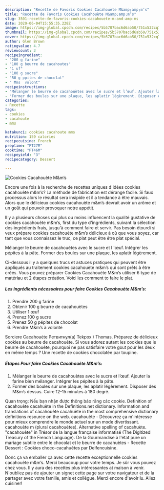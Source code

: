 ```yaml
---
description: "Recette de Favoris Cookies Cacahouète M&amp;amp;m’s"
title: "Recette de Favoris Cookies Cacahouète M&amp;amp;m’s"
slug: 3501-recette-de-favoris-cookies-cacahouete-m-and-amp-ms
date: 2020-06-04T15:55:35.228Z
image: https://img-global.cpcdn.com/recipes/5b5707bac6d6ab50/751x532cq70/cookies-cacahouete-mms-photo-principale-de-la-recette.jpg
thumbnail: https://img-global.cpcdn.com/recipes/5b5707bac6d6ab50/751x532cq70/cookies-cacahouete-mms-photo-principale-de-la-recette.jpg
cover: https://img-global.cpcdn.com/recipes/5b5707bac6d6ab50/751x532cq70/cookies-cacahouete-mms-photo-principale-de-la-recette.jpg
author: Glen Brown
ratingvalue: 4.7
reviewcount: 3
recipeingredient:
- "200 g farine"
- "100 g beurre de cacahoutes"
- "1 uf"
- "100 g sucre"
- "50 g ppites de chocolat"
- " Mms  volont"
recipeinstructions:
- "Mélanger le beurre de cacahouètes avec le sucre et l’œuf. Ajouter la farine bien mélanger. Intégrer les pépites à la pâte."
- "Former des boules sur une plaque, les aplatir légèrement. Disposer des M&amp;m’s dessus. Cuire 12-15 minutes à 180 degré."
categories:
- Recette
tags:
- cookies
- cacahoute
- mms

katakunci: cookies cacahoute mms 
nutrition: 159 calories
recipecuisine: French
preptime: "PT27M"
cooktime: "PT46M"
recipeyield: "3"
recipecategory: Dessert

---
```



![Cookies Cacahouète M&amp;m’s](https://img-global.cpcdn.com/recipes/5b5707bac6d6ab50/751x532cq70/cookies-cacahouete-mms-photo-principale-de-la-recette.jpg)

Encore une fois à la recherche de recettes uniques d'idées cookies cacahouète m&amp;m’s? La méthode de fabrication est dérange facile. Si faux processus alors le résultat sera insipide et il a tendance à être mauvais. Alors que le délicieux cookies cacahouète m&amp;m’s devrait avoir un arôme et un goût qui pouvoir provoquer notre appétit.

Il y a plusieurs choses qui plus ou moins influencent la qualité gustative de cookies cacahouète m&amp;m’s, first du type d'ingrédients, suivant la sélection des ingrédients frais, jusqu'à comment faire et servir. Pas besoin étourdi si veux prépare cookies cacahouète m&amp;m’s délicieux à où que vous soyez, car tant que vous connaissez le truc, ce plat peut être être plat spécial.

Mélanger le beurre de cacahouètes avec le sucre et l &#39;œuf. Intégrer les pépites à la pâte. Former des boules sur une plaque, les aplatir légèrement.


Ci-dessous il y a quelques trucs et astuces pratiques qui peuvent être appliqués au traitement cookies cacahouète m&amp;m’s qui sont prêts à être créés. Vous pouvez préparer Cookies Cacahouète M&amp;m’s utiliser 6 type de matériau et 2 étapes création. Voici les comment to faire le plat.

<!--inarticleads1-->

##### Les ingrédients nécessaires pour faire Cookies Cacahouète M&amp;m’s:

1. Prendre 200 g farine
1. Obtenir 100 g beurre de cacahouètes
1. Utiliser 1 œuf
1. Prenez 100 g sucre
1. Prenez 50 g pépites de chocolat
1. Prendre  M&amp;m’s à volonté


Sorciere Cacahouète Ретвитнул(а) Tekpox / Thomas. Préparez de délicieux cookies au beurre de cacahouète. Si vous adorez autant les cookies que le beurre de cacahouète, pourquoi ne pas satisfaire votre gout pour les deux en même temps ? Une recette de cookies chocolatée par toupine. 

<!--inarticleads2-->

##### Étapes Pour faire Cookies Cacahouète M&amp;m’s:

1. Mélanger le beurre de cacahouètes avec le sucre et l’œuf. Ajouter la farine bien mélanger. Intégrer les pépites à la pâte.
1. Former des boules sur une plaque, les aplatir légèrement. Disposer des M&amp;m’s dessus. Cuire 12-15 minutes à 180 degré.


Quan trọng: Nếu bạn nhận được thông báo rằng các cookie. Definition of cacahouète cacahuète in the Definitions.net dictionary. Information and translations of cacahouète cacahuète in the most comprehensive dictionary definitions resource on the web. cacahouète - Découvrez ça m&#39;intéresse pour mieux comprendre le monde actuel sur un mode divertissant. cacahouète m (plural cacahouètes). Alternative spelling of cacahuète. &#34;cacahouète&#34; in Trésor de la langue française informatisé (The Digitized Treasury of the French Language). De la Gourmandise à l&#39;état pure un mariage subtile entre le chocolat et le beurre de cacahuètes - Recette Dessert : Cookies choco-cacahuètes par Delfencuisine. 


Donc ça va emballer ça avec cette recette exceptionnelle cookies cacahouète m&amp;m’s. Merci beaucoup pour votre temps. Je sûr vous pouvez chez vous. Il y aura des recettes plus  intéressantes at maison à venir. N'oubliez pas de ajouter un signet cette page sur votre navigateur et de la partager avec votre famille, amis et collègue. Merci encore d'avoir lu. Allez cuisiner!
